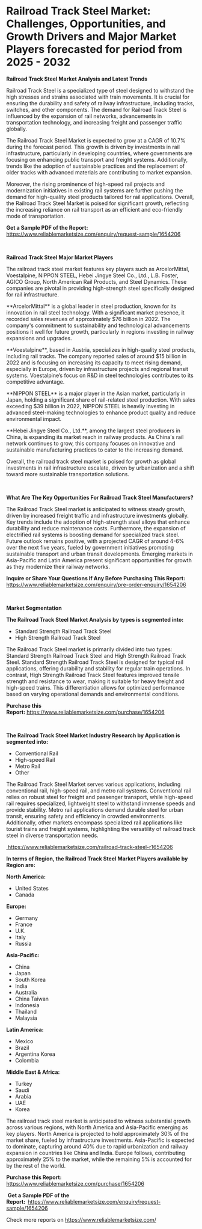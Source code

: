 <p><h1>Railroad Track Steel Market: Challenges, Opportunities, and Growth Drivers and Major Market Players forecasted for period from 2025 - 2032</h1></p><p><strong>Railroad Track Steel Market Analysis and Latest Trends</strong></p>
<p><p>Railroad Track Steel is a specialized type of steel designed to withstand the high stresses and strains associated with train movements. It is crucial for ensuring the durability and safety of railway infrastructure, including tracks, switches, and other components. The demand for Railroad Track Steel is influenced by the expansion of rail networks, advancements in transportation technology, and increasing freight and passenger traffic globally.</p><p>The Railroad Track Steel Market is expected to grow at a CAGR of 10.7% during the forecast period. This growth is driven by investments in rail infrastructure, particularly in developing countries, where governments are focusing on enhancing public transport and freight systems. Additionally, trends like the adoption of sustainable practices and the replacement of older tracks with advanced materials are contributing to market expansion.</p><p>Moreover, the rising prominence of high-speed rail projects and modernization initiatives in existing rail systems are further pushing the demand for high-quality steel products tailored for rail applications. Overall, the Railroad Track Steel Market is poised for significant growth, reflecting the increasing reliance on rail transport as an efficient and eco-friendly mode of transportation.</p></p>
<p><strong>Get a Sample PDF of the Report:&nbsp;</strong> <a href="https://www.reliablemarketsize.com/enquiry/request-sample/1654206?utm_campaign=2145&utm_medium=2&utm_source=Github&utm_content=ia&utm_term=30012025&utm_id=railroad-track-steel">https://www.reliablemarketsize.com/enquiry/request-sample/1654206</a></p>
<p>&nbsp;</p>
<p><strong>Railroad Track Steel Major Market Players</strong></p>
<p><p>The railroad track steel market features key players such as ArcelorMittal, Voestalpine, NIPPON STEEL, Hebei Jingye Steel Co., Ltd., L.B. Foster, AGICO Group, North American Rail Products, and Steel Dynamics. These companies are pivotal in providing high-strength steel specifically designed for rail infrastructure.</p><p>**ArcelorMittal** is a global leader in steel production, known for its innovation in rail steel technology. With a significant market presence, it recorded sales revenues of approximately $76 billion in 2022. The company's commitment to sustainability and technological advancements positions it well for future growth, particularly in regions investing in railway expansions and upgrades.</p><p>**Voestalpine**, based in Austria, specializes in high-quality steel products, including rail tracks. The company reported sales of around $15 billion in 2022 and is focusing on increasing its capacity to meet rising demand, especially in Europe, driven by infrastructure projects and regional transit systems. Voestalpine’s focus on R&D in steel technologies contributes to its competitive advantage.</p><p>**NIPPON STEEL** is a major player in the Asian market, particularly in Japan, holding a significant share of rail-related steel production. With sales exceeding $39 billion in 2022, NIPPON STEEL is heavily investing in advanced steel-making technologies to enhance product quality and reduce environmental impact.</p><p>**Hebei Jingye Steel Co., Ltd.**, among the largest steel producers in China, is expanding its market reach in railway products. As China's rail network continues to grow, this company focuses on innovative and sustainable manufacturing practices to cater to the increasing demand.</p><p>Overall, the railroad track steel market is poised for growth as global investments in rail infrastructure escalate, driven by urbanization and a shift toward more sustainable transportation solutions.</p></p>
<p>&nbsp;</p>
<p><strong>What Are The Key Opportunities For Railroad Track Steel Manufacturers?</strong></p>
<p><p>The Railroad Track Steel market is anticipated to witness steady growth, driven by increased freight traffic and infrastructure investments globally. Key trends include the adoption of high-strength steel alloys that enhance durability and reduce maintenance costs. Furthermore, the expansion of electrified rail systems is boosting demand for specialized track steel. Future outlook remains positive, with a projected CAGR of around 4-6% over the next five years, fueled by government initiatives promoting sustainable transport and urban transit developments. Emerging markets in Asia-Pacific and Latin America present significant opportunities for growth as they modernize their railway networks.</p></p>
<p><strong>Inquire or Share Your Questions If Any Before Purchasing This Report:</strong> <a href="https://www.reliablemarketsize.com/enquiry/pre-order-enquiry/1654206?utm_campaign=2145&utm_medium=2&utm_source=Github&utm_content=ia&utm_term=30012025&utm_id=railroad-track-steel">https://www.reliablemarketsize.com/enquiry/pre-order-enquiry/1654206</a></p>
<p>&nbsp;</p>
<p><strong>Market Segmentation</strong></p>
<p><strong>The Railroad Track Steel Market Analysis by types is segmented into:</strong></p>
<p><ul><li>Standard Strength Railroad Track Steel</li><li>High Strength Railroad Track Steel</li></ul></p>
<p><p>The Railroad Track Steel market is primarily divided into two types: Standard Strength Railroad Track Steel and High Strength Railroad Track Steel. Standard Strength Railroad Track Steel is designed for typical rail applications, offering durability and stability for regular train operations. In contrast, High Strength Railroad Track Steel features improved tensile strength and resistance to wear, making it suitable for heavy freight and high-speed trains. This differentiation allows for optimized performance based on varying operational demands and environmental conditions.</p></p>
<p><strong>Purchase this Report:&nbsp;</strong><a href="https://www.reliablemarketsize.com/purchase/1654206?utm_campaign=2145&utm_medium=2&utm_source=Github&utm_content=ia&utm_term=30012025&utm_id=railroad-track-steel">https://www.reliablemarketsize.com/purchase/1654206</a></p>
<p>&nbsp;</p>
<p><strong>The Railroad Track Steel Market Industry Research by Application is segmented into:</strong></p>
<p><ul><li>Conventional Rail</li><li>High-speed Rail</li><li>Metro Rail</li><li>Other</li></ul></p>
<p><p>The Railroad Track Steel Market serves various applications, including conventional rail, high-speed rail, and metro rail systems. Conventional rail relies on robust steel for freight and passenger transport, while high-speed rail requires specialized, lightweight steel to withstand immense speeds and provide stability. Metro rail applications demand durable steel for urban transit, ensuring safety and efficiency in crowded environments. Additionally, other markets encompass specialized rail applications like tourist trains and freight systems, highlighting the versatility of railroad track steel in diverse transportation needs.</p></p>
<p><a href="https://www.reliablemarketsize.com/railroad-track-steel-r1654206?utm_campaign=2145&utm_medium=2&utm_source=Github&utm_content=ia&utm_term=30012025&utm_id=railroad-track-steel">&nbsp;https://www.reliablemarketsize.com/railroad-track-steel-r1654206</a></p>
<p><strong>In terms of Region, the Railroad Track Steel Market Players available by Region are:</strong></p>
<p>
    <p> <strong> North America: </strong>
        <ul>
            <li>United States</li>
            <li>Canada</li>
        </ul>
        </p> 
    <p> <strong> Europe: </strong>
        <ul>
            <li>Germany</li>
            <li>France</li>
            <li>U.K.</li>
            <li>Italy</li>
            <li>Russia</li>
        </ul>
        </p> 
    <p> <strong> Asia-Pacific: </strong>
        <ul>
            <li>China</li>
            <li>Japan</li>
            <li>South Korea</li>
            <li>India</li>
            <li>Australia</li>
            <li>China Taiwan</li>
            <li>Indonesia</li>
            <li>Thailand</li>
            <li>Malaysia</li>
        </ul>
        </p> 
    <p> <strong> Latin America: </strong>
        <ul>
            <li>Mexico</li>
            <li>Brazil</li>
            <li>Argentina Korea</li>
            <li>Colombia</li>
        </ul>
        </p> 
    <p> <strong> Middle East & Africa: </strong>
        <ul>
            <li>Turkey</li>
            <li>Saudi</li>
            <li>Arabia</li>
            <li>UAE</li>
            <li>Korea</li>
        </ul>
    </p>
    </p>
<p><p>The railroad track steel market is anticipated to witness substantial growth across various regions, with North America and Asia-Pacific emerging as key players. North America is projected to hold approximately 30% of the market share, fueled by infrastructure investments. Asia-Pacific is expected to dominate, capturing around 40% due to rapid urbanization and railway expansion in countries like China and India. Europe follows, contributing approximately 25% to the market, while the remaining 5% is accounted for by the rest of the world.</p></p>
<p><strong>Purchase this Report: </strong><a href="https://www.reliablemarketsize.com/purchase/1654206?utm_campaign=2145&utm_medium=2&utm_source=Github&utm_content=ia&utm_term=30012025&utm_id=railroad-track-steel">https://www.reliablemarketsize.com/purchase/1654206</a></p>
<p>&nbsp;<strong>Get a Sample PDF of the Report:&nbsp;&nbsp;</strong><a href="https://www.reliablemarketsize.com/enquiry/request-sample/1654206?utm_campaign=2145&utm_medium=2&utm_source=Github&utm_content=ia&utm_term=30012025&utm_id=railroad-track-steel">https://www.reliablemarketsize.com/enquiry/request-sample/1654206</a></p>
<p><strong></strong></p>
<p>Check more reports on <a href="https://www.reliablemarketsize.com/?utm_campaign=2145&utm_medium=2&utm_source=Github&utm_content=ia&utm_term=30012025&utm_id=railroad-track-steel">https://www.reliablemarketsize.com/</a></p>